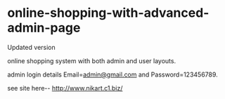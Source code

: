 # online-shopping-with-advanced-admin-page
Updated version


online shopping system with both admin and user layouts.

admin login details  Email=admin@gmail.com and Password=123456789.

see site here-- http://www.nikart.c1.biz/
